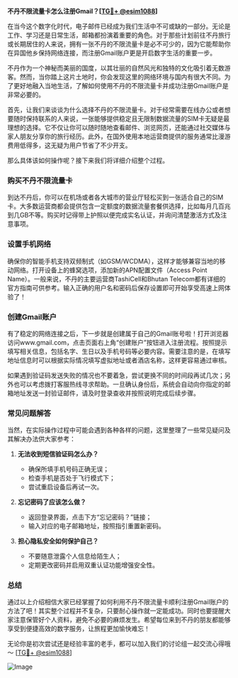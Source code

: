 **不丹不限流量卡怎么注册Gmail？[[TG💪+ @esim1088](https://t.me/s/esim1088)]**

在当今这个数字化时代，电子邮件已经成为我们生活中不可或缺的一部分。无论是工作、学习还是日常生活，邮箱都扮演着重要的角色。对于那些计划前往不丹旅行或长期居住的人来说，拥有一张不丹的不限流量卡是必不可少的，因为它能帮助你在异国他乡保持网络连接，而注册Gmail账户更是开启数字生活的重要一步。

不丹作为一个神秘而美丽的国度，以其壮丽的自然风光和独特的文化吸引着无数游客。然而，当你踏上这片土地时，你会发现这里的网络环境与国内有很大不同。为了更好地融入当地生活，了解如何使用不丹的不限流量卡并成功注册Gmail账户是非常必要的。

首先，让我们来谈谈为什么选择不丹的不限流量卡。对于经常需要在线办公或者想要随时保持联系的人来说，一张能够提供稳定且无限制数据流量的SIM卡无疑是最理想的选择。它不仅让你可以随时随地查看邮件、浏览网页，还能通过社交媒体与家人朋友分享你的旅行经历。此外，在国外使用本地运营商提供的服务通常比漫游费用低得多，这无疑为用户节省了不少开支。

那么具体该如何操作呢？接下来我们将详细介绍整个过程。

### 购买不丹不限流量卡

到达不丹后，你可以在机场或者各大城市的营业厅轻松买到一张适合自己的SIM卡。大多数运营商都会提供包含一定额度的数据流量套餐供选择，比如每月几百兆到几GB不等。购买时记得带上护照以便完成实名认证，并询问清楚激活方式及注意事项。

### 设置手机网络

确保你的智能手机支持双频制式（如GSM/WCDMA），这样才能够兼容当地的移动网络。打开设备上的蜂窝选项，添加新的APN配置文件（Access Point Name）。一般来说，不丹的主要运营商TashiCell和Bhutan Telecom都有详细的官方指南可供参考。输入正确的用户名和密码后保存设置即可开始享受高速上网体验了！

### 创建Gmail账户

有了稳定的网络连接之后，下一步就是创建属于自己的Gmail账号啦！打开浏览器访问www.gmail.com，点击页面右上角“创建账户”按钮进入注册流程。按照提示填写相关信息，包括名字、生日以及手机号码等必要内容。需要注意的是，在填写地址信息时可以根据实际情况填写虚拟地址或者酒店名称，这样更容易通过审核。

如果遇到验证码发送失败的情况也不要着急，尝试更换不同的时间段再试几次；另外也可以考虑拨打客服热线寻求帮助。一旦确认身份后，系统会自动向你指定的邮箱地址发送一封验证邮件，请及时登录查收并按照说明完成后续步骤。

### 常见问题解答

当然，在实际操作过程中可能会遇到各种各样的问题，这里整理了一些常见疑问及其解决办法供大家参考：

1. **无法收到短信验证码怎么办？**
   - 确保所填手机号码正确无误；
   - 检查手机是否处于飞行模式下；
   - 尝试重启设备后再试一次。

2. **忘记密码了应该怎么做？**
   - 返回登录界面，点击下方“忘记密码？”链接；
   - 输入对应的电子邮箱地址，按照指引重置新密码。

3. **担心隐私安全如何保护自己？**
   - 不要随意泄露个人信息给陌生人；
   - 定期更改密码并启用双重认证功能增强安全性。

### 总结

通过以上介绍相信大家已经掌握了如何利用不丹不限流量卡顺利注册Gmail账户的方法了吧！其实整个过程并不复杂，只要耐心操作就一定能成功。同时也要提醒大家注意保管好个人资料，避免不必要的麻烦发生。希望每位来到不丹的朋友都能够享受到便捷高效的数字服务，让旅程更加愉快难忘！

无论你是初次尝试还是经验丰富的老手，都可以加入我们的讨论组一起交流心得哦～ [[TG💪+ @esim1088](https://t.me/s/esim1088)]  

![Image](https://i.postimg.cc/4NQfJmqS/Snipaste-2025-05-13-00-14-12.png)